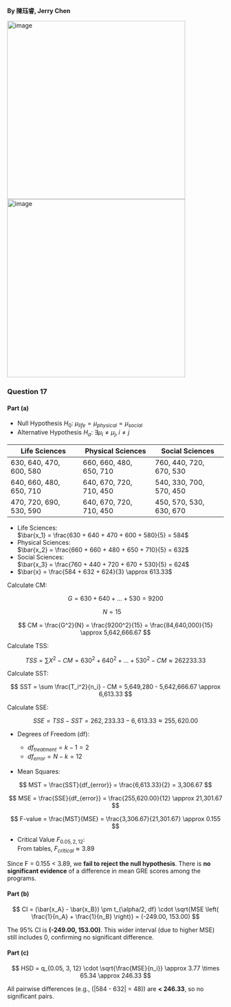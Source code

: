 **By 陳珏睿, Jerry Chen**

<img width="414" alt="image" src="https://github.com/user-attachments/assets/fab776b3-16b8-4dfb-99c5-3936694439e1" />
<img width="414" alt="image" src="https://github.com/user-attachments/assets/40b2157a-3c40-4a3f-94c7-207abe9d0438" />

### Question 17

#### Part (a)

- Null Hypothesis $H_0$: $\mu_{life} = \mu_{physical} = \mu_{social}$ 
- Alternative Hypothesis $H_a$: $\exists \mu_i \neq \mu_j, i \neq j$ 

| **Life Sciences**       | **Physical Sciences**  | **Social Sciences**   |
|-------------------------|------------------------|-----------------------|
| 630, 640, 470, 600, 580 | 660, 660, 480, 650, 710 | 760, 440, 720, 670, 530 |
| 640, 660, 480, 650, 710 | 640, 670, 720, 710, 450 | 540, 330, 700, 570, 450 |
| 470, 720, 690, 530, 590 | 640, 670, 720, 710, 450 | 450, 570, 530, 630, 670 |

- Life Sciences:  
  $\bar{x_1} = \frac{630 + 640 + 470 + 600 + 580}{5} = 584$ 
- Physical Sciences:  
  $\bar{x_2} = \frac{660 + 660 + 480 + 650 + 710}{5} = 632$ 
- Social Sciences:  
  $\bar{x_3} = \frac{760 + 440 + 720 + 670 + 530}{5} = 624$  
- $\bar{x} = \frac{584 + 632 + 624}{3} \approx 613.33$

Calculate CM:

$$
G = 630 + 640 + \dots + 530 = 9200 
$$

$$
N = 15 \quad 
$$

$$
CM = \frac{G^2}{N} = \frac{9200^2}{15} = \frac{84,640,000}{15} \approx 5,642,666.67
$$

Calculate TSS:

$$
TSS = \sum X^2 - CM = 630^2 + 640^2 + \dots + 530^2 - CM \approx 262233.33
$$

Calculate SST:

$$
SST = \sum \frac{T_i^2}{n_i} - CM = 5,649,280 - 5,642,666.67 \approx 6,613.33
$$

Calculate SSE:

$$
SSE = TSS - SST = 262,233.33 - 6,613.33 \approx 255,620.00
$$

- Degrees of Freedom (df):
  - $df_{treatment} = k - 1 = 2$
  - $df_{error} = N - k = 12$
    
- Mean Squares:

$$
MST = \frac{SST}{df_{error}} = \frac{6,613.33}{2} = 3,306.67
$$
  
$$
MSE = \frac{SSE}{df_{error}} = \frac{255,620.00}{12} \approx 21,301.67
$$
  
$$
F-value = \frac{MST}{MSE} = \frac{3,306.67}{21,301.67} \approx 0.155
$$
  
- Critical Value $F_{0.05, 2, 12}$:  
  From tables, $F_{critical} \approx 3.89$
 
Since F = 0.155 < 3.89, we **fail to reject the null hypothesis**. There is **no significant evidence** of a difference in mean GRE scores among the programs.

#### Part (b)

$$
CI = (\bar{x_A} - \bar{x_B}) \pm t_{\alpha/2, df} \cdot \sqrt{MSE \left( \frac{1}{n_A} + \frac{1}{n_B} \right)} = (-249.00, 153.00)
$$
  
The 95% CI is **(-249.00, 153.00)**. This wider interval (due to higher MSE) still includes 0, confirming no significant difference.

#### Part (c)

$$
HSD = q_{0.05, 3, 12} \cdot \sqrt{\frac{MSE}{n_i}} \approx 3.77 \times 65.34 \approx 246.33
$$

All pairwise differences (e.g., \(|584 - 632| = 48\)) are **< 246.33**, so no significant pairs.

